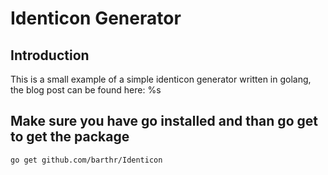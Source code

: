 # Identicon Generator


## Introduction

This is a small example of a simple identicon generator written in golang, the blog post can be found here: %s


## Make sure you have go installed and than go get to get the package
```
go get github.com/barthr/Identicon
```